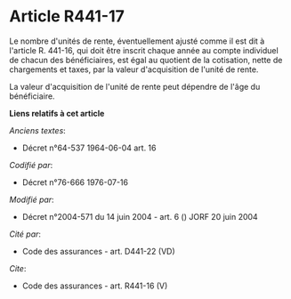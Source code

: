 # Article R441-17

Le nombre d'unités de rente, éventuellement ajusté comme il est dit à l'article R. 441-16, qui doit être inscrit chaque année
au compte individuel de chacun des bénéficiaires, est égal au quotient de la cotisation, nette de chargements et taxes, par
la valeur d'acquisition de l'unité de rente. 

La valeur d'acquisition de l'unité de rente peut dépendre de l'âge du bénéficiaire.

**Liens relatifs à cet article**

_Anciens textes_:

  - Décret n°64-537 1964-06-04 art. 16

_Codifié par_:

  - Décret n°76-666 1976-07-16

_Modifié par_:

  - Décret n°2004-571 du 14 juin 2004 - art. 6 () JORF 20 juin 2004

_Cité par_:

  - Code des assurances - art. D441-22 (VD)

_Cite_:

  - Code des assurances - art. R441-16 (V)
